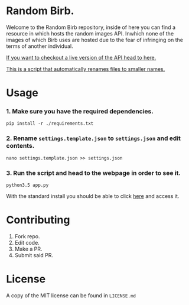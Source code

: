 # Random Birb.

Welcome to the Random Birb repository, inside of here you can find a resource in which hosts the random images API. Inwhich none of the images of which Birb uses are hosted due to the fear of infringing on the terms of another individual.

[If you want to checkout a live version of the API head to here.](https://random.birb.pw/)

[This is a script that automatically renames files to smaller names.](https://gist.github.com/jakeoid/875c617dcc9fb1d67e493e5c65a645db)

# Usage

### 1. Make sure you have the required dependencies.

```
pip install -r ./requirements.txt
```

### 2. Rename `settings.template.json` to `settings.json` and edit contents.

```
nano settings.template.json >> settings.json
```


### 3. Run the script and head to the webpage in order to see it.

```
python3.5 app.py
```

With the standard install you should be able to click [here](http://127.0.0.1:5000/) and access it.

# Contributing

1. Fork repo.
2. Edit code.
3. Make a PR.
4. Submit said PR.

# License

A copy of the MIT license can be found in `LICENSE.md`
